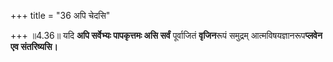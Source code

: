 +++
title = "36 अपि चेदसि"

+++
॥4.36॥ यदि **अपि सर्वेभ्यः पापकृत्तमः असि सर्वं** पूर्वाजितं
**वृजिन**रूपं समुद्रम् आत्मविषयज्ञानरूप**प्लवेन एव संतरिष्यसि।**
